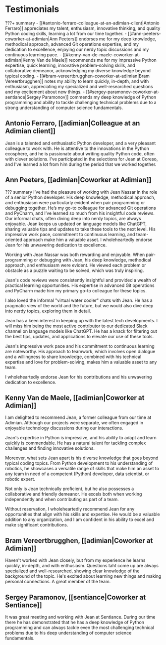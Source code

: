# Testimonials
???+ summary
    - [[#antonio-ferraro-colleague-at-an-adimian-client|Antonio Ferraro]] appreciates my talent, enthusiasm, innovative thinking, and quality Python coding skills, learning a lot from our time together.
    - [[#ann-peeters-coworker-at-adimian|Ann Peeters]] endorses me for my deep knowledge, methodical approach, advanced Git operations expertise, and my dedication to excellence, enjoying our nerdy topic discussions and my continuous learning pace.
    - [[#kenny-van-de-maele-coworker-at-adimian|Kenny Van de Maele]] recommends me for my impressive Python expertise, quick learning, innovative problem-solving skills, and collaborative demeanor, acknowledging my diverse knowledge beyond typical coding.
    - [[#bram-vereertbrugghen-coworker-at-adimian|Bram Vereertbrugghen]] notes my ability to learn quickly, in-depth, and with enthusiasm, appreciating my specialized and well-researched questions and my excitement about new things.
    - [[#sergey-paramonov-coworker-at-sentiance|Sergey Paramonov]] commends my deep knowledge of Python programming and ability to tackle challenging technical problems due to a strong understanding of computer science fundamentals.

## Antonio Ferraro, [[adimian|Colleague at an Adimian client]]

Jean is a talented and enthusiastic Python developer, and a very pleasant colleague to work with.
He is attentive to the innovations in the Python ecosphere, and he is passionate about writing quality Python code, often with clever solutions. 
I've participated in the selections for Jean at Coreso, and I've learned a lot from him during the period that we worked together.

## Ann Peeters, [[adimian|Coworker at Adimian]]
??? summary
    I’ve had the pleasure of working with Jean Nassar in the role of a senior Python developer.
    His deep knowledge, methodical approach, and enthusiasm were particularly evident when pair programming or debugging together.
    He’s my go-to colleague for advanced Git operations and PyCharm, and I’ve learned so much from his insightful code reviews.
    Our informal chats, often diving deep into nerdy topics, are always enjoyable.
    Jean keeps us updated on language models like ChatGPT, sharing valuable tips and updates to take these tools to the next level.
    His impressive work pace, commitment to continuous learning, and team-oriented approach make him a valuable asset.
    I wholeheartedly endorse Jean for his unwavering dedication to excellence.

Working with Jean Nassar was both rewarding and enjoyable.
When pair-programming or debugging with Jean, his deep knowledge, methodical approach, and enthusiasm were evident.
He viewed each problem or obstacle as a puzzle waiting to be solved, which was truly inspiring.

Jean's code reviews were consistently insightful and provided a wealth of practical learning opportunities.
His expertise in advanced Git operations and PyCharm made him my primary go-to colleague for these topics.

I also loved the informal "virtual water cooler" chats with Jean.
He has a pragmatic view of the world and the future, but we would also dive deep into nerdy topics, exploring them in detail.

Jean has a keen interest in keeping up with the latest tech developments.
I will miss him being the most active contributor to our dedicated Slack channel on language models like ChatGPT.
He has a knack for filtering out the best tips, updates, and applications to elevate our use of these tools.

Jean's impressive work pace and his commitment to continuous learning are noteworthy.
His approach to teamwork, which involves open dialogue and a willingness to share knowledge,
combined with his technical expertise and love for problem-solving,
makes him a valuable asset to any team.

I wholeheartedly endorse Jean for his contributions and his unwavering dedication to excellence.

## Kenny Van de Maele, [[adimian|Coworker at Adimian]]

I am delighted to recommend Jean, a former colleague from our time at Adimian.
Although our projects were separate, we often engaged in enjoyable technology discussions during our interactions.

Jean's expertise in Python is impressive, and his ability to adapt and learn quickly is commendable.
He has a natural talent for tackling complex challenges and finding innovative solutions.

Moreover, what sets Jean apart is his diverse knowledge that goes beyond typical coding topics.
From Python development to his understanding of robotics,
he showcases a versatile range of skills that make him an asset to any team in need of a competent (Python) developer, data scientist, or robotic expert.

Not only is Jean technically proficient, but he also possesses a collaborative and friendly demeanor.
He excels both when working independently and when contributing as part of a team.

Without reservation, I wholeheartedly recommend Jean for any opportunities that align with his skills and expertise.
He would be a valuable addition to any organization, and I am confident in his ability to excel and make significant contributions.

## Bram Vereertbrugghen, [[adimian|Coworker at Adimian]]
Haven't worked with Jean closely, but from my experience he learns quickly, in-depth, and with enthusiasm.
Questions taht come up are always specialized and well-researched, showing clear knowledge of the background of the topic.
He's excited about learning new things and making personal connections.
A great member of the team.

## Sergey Paramonov, [[sentiance|Coworker at Sentiance]]
It was great meeting and working with Jean at Sentiance.
During our time there he has demonstrated that he has a deep knowledge of Python programming
and can always tackle even the most challenging technical problems due to his deep understanding of computer science fundamentals.
